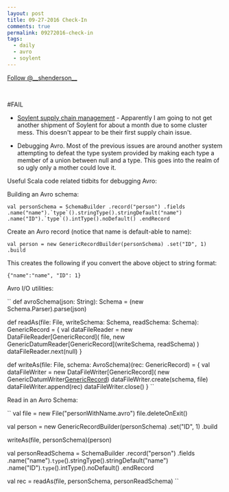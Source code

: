 ```yaml
---
layout: post
title: 09-27-2016 Check-In
comments: true
permalink: 09272016-check-in
tags:
  - daily
  - avro
  - soylent
---
```


<div><!-- <a href="https://twitter.com/share" class="twitter-share-button" data-via="__shenderson__">Tweet</a> --><a class="twitter-follow-button" data-show-count="false" href="https://twitter.com/__shenderson__">Follow @__shenderson__</a> <script>!function(d,s,id){var js,fjs=d.getElementsByTagName(s)[0],p=/^http:/.test(d.location)?'http':'https';if(!d.getElementById(id)){js=d.createElement(s);js.id=id;js.src=p+'://platform.twitter.com/widgets.js';fjs.parentNode.insertBefore(js,fjs);}}(document, 'script', 'twitter-wjs');</script></div>

<script>!function(d,s,id){var js,fjs=d.getElementsByTagName(s)[0];if(!d.getElementById(id)){js=d.createElement(s);js.id=id;js.src="//platform.twitter.com/widgets.js";fjs.parentNode.insertBefore(js,fjs);}}(document,"script","twitter-wjs");</script>

&nbsp;

#FAIL

  * [Soylent supply chain management](https://faq.soylent.com/hc/en-us/articles/213582543-Soylent-Powder-is-Backordered) - Apparently I am going to not get another shipment of Soylent for about a month due to some cluster mess.  This doesn't appear to be their first supply chain issue.

  * Debugging Avro.  Most of the previous issues are around another system attempting to defeat the type system provided by making each type a member of a union between null and a type.  This goes into the realm of so ugly only a mother could love it.

Useful Scala code related tidbits for debugging Avro:

Building an Avro schema:
  
  ``
  val personSchema = SchemaBuilder
    .record("person")
    .fields
    .name("name").`type`().stringType().stringDefault("name")
    .name("ID").`type`().intType().noDefault()
    .endRecord
  ``

Create an Avro record (notice that name is default-able to name):

  ``
  val person = new GenericRecordBuilder(personSchema)
      .set("ID", 1)
      .build
  ``

This creates the following if you convert the above object to string format:

  ``
  {"name":"name", "ID": 1}
  ``

Avro I/O utilities:

  ``
  def avroSchema(json: String): Schema = (new Schema.Parser).parse(json)

  def readAs(file: File, writeSchema: Schema, readSchema: Schema): GenericRecord = {
    val dataFileReader = new DataFileReader[GenericRecord](
      file,
      new GenericDatumReader[GenericRecord](writeSchema, readSchema)
    )
    dataFileReader.next(null)
  }

  def writeAs(file: File, schema: AvroSchema)(rec: GenericRecord) = {
    val dataFileWriter = new DataFileWriter[GenericRecord](
        new GenericDatumWriter[GenericRecord](schema))
    dataFileWriter.create(schema, file)
    dataFileWriter.append(rec)
    dataFileWriter.close()
  }
  ``

Read in an Avro Schema:

  ``
  val file = new File("personWithName.avro")
  file.deleteOnExit()
  
  val person = new GenericRecordBuilder(personSchema)
      .set("ID", 1)
      .build

  writeAs(file, personSchema)(person)

  val personReadSchema = SchemaBuilder
      .record("person")
      .fields
      .name("name").`type`().stringType().stringDefault("name")
      .name("ID").`type`().intType().noDefault()
      .endRecord

  val rec = readAs(file, personSchema, personReadSchema)
  ``